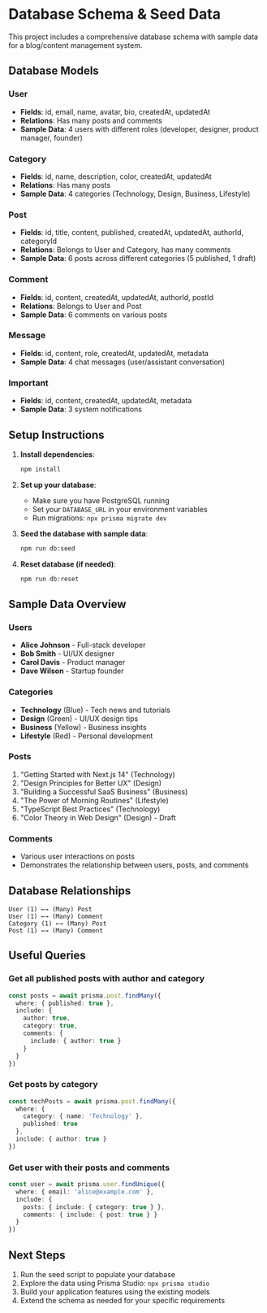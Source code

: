 # Database Schema & Seed Data

This project includes a comprehensive database schema with sample data for a blog/content management system.

## Database Models

### User
- **Fields**: id, email, name, avatar, bio, createdAt, updatedAt
- **Relations**: Has many posts and comments
- **Sample Data**: 4 users with different roles (developer, designer, product manager, founder)

### Category
- **Fields**: id, name, description, color, createdAt, updatedAt
- **Relations**: Has many posts
- **Sample Data**: 4 categories (Technology, Design, Business, Lifestyle)

### Post
- **Fields**: id, title, content, published, createdAt, updatedAt, authorId, categoryId
- **Relations**: Belongs to User and Category, has many comments
- **Sample Data**: 6 posts across different categories (5 published, 1 draft)

### Comment
- **Fields**: id, content, createdAt, updatedAt, authorId, postId
- **Relations**: Belongs to User and Post
- **Sample Data**: 6 comments on various posts

### Message
- **Fields**: id, content, role, createdAt, updatedAt, metadata
- **Sample Data**: 4 chat messages (user/assistant conversation)

### Important
- **Fields**: id, content, createdAt, updatedAt, metadata
- **Sample Data**: 3 system notifications

## Setup Instructions

1. **Install dependencies**:
   ```bash
   npm install
   ```

2. **Set up your database**:
   - Make sure you have PostgreSQL running
   - Set your `DATABASE_URL` in your environment variables
   - Run migrations: `npx prisma migrate dev`

3. **Seed the database with sample data**:
   ```bash
   npm run db:seed
   ```

4. **Reset database (if needed)**:
   ```bash
   npm run db:reset
   ```

## Sample Data Overview

### Users
- **Alice Johnson** - Full-stack developer
- **Bob Smith** - UI/UX designer  
- **Carol Davis** - Product manager
- **Dave Wilson** - Startup founder

### Categories
- **Technology** (Blue) - Tech news and tutorials
- **Design** (Green) - UI/UX design tips
- **Business** (Yellow) - Business insights
- **Lifestyle** (Red) - Personal development

### Posts
1. "Getting Started with Next.js 14" (Technology)
2. "Design Principles for Better UX" (Design)
3. "Building a Successful SaaS Business" (Business)
4. "The Power of Morning Routines" (Lifestyle)
5. "TypeScript Best Practices" (Technology)
6. "Color Theory in Web Design" (Design) - Draft

### Comments
- Various user interactions on posts
- Demonstrates the relationship between users, posts, and comments

## Database Relationships

```
User (1) ←→ (Many) Post
User (1) ←→ (Many) Comment
Category (1) ←→ (Many) Post
Post (1) ←→ (Many) Comment
```

## Useful Queries

### Get all published posts with author and category
```typescript
const posts = await prisma.post.findMany({
  where: { published: true },
  include: {
    author: true,
    category: true,
    comments: {
      include: { author: true }
    }
  }
})
```

### Get posts by category
```typescript
const techPosts = await prisma.post.findMany({
  where: {
    category: { name: 'Technology' },
    published: true
  },
  include: { author: true }
})
```

### Get user with their posts and comments
```typescript
const user = await prisma.user.findUnique({
  where: { email: 'alice@example.com' },
  include: {
    posts: { include: { category: true } },
    comments: { include: { post: true } }
  }
})
```

## Next Steps

1. Run the seed script to populate your database
2. Explore the data using Prisma Studio: `npx prisma studio`
3. Build your application features using the existing models
4. Extend the schema as needed for your specific requirements
